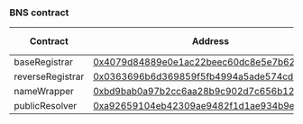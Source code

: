 ### BNS contract

| Contract         | Address                                                                                                                    | Chain ID |
| ---------------- | -------------------------------------------------------------------------------------------------------------------------- | -------- |
| baseRegistrar    | [0x4079d84889e0e1ac22beec60dc8e5e7b621bf55d](https://www.onceupon.xyz/0x4079d84889e0e1ac22beec60dc8e5e7b621bf55d:8453~000) | 8453     |
| reverseRegistrar | [0x0363696b6d369859f5fb4994a5ade574cd91d220](https://www.onceupon.xyz/0x0363696b6d369859f5fb4994a5ade574cd91d220:8453~000) | 8453     |
| nameWrapper      | [0xbd9bab0a97b2cc6aa28b9c902d7c656b121d5f9f](https://www.onceupon.xyz/0xbd9bab0a97b2cc6aa28b9c902d7c656b121d5f9f:8453~000) | 8453     |
| publicResolver   | [0xa92659104eb42309ae9482f1d1ae934b9ee51dc3](https://www.onceupon.xyz/0xa92659104eb42309ae9482f1d1ae934b9ee51dc3:8453~000) | 8453     |
